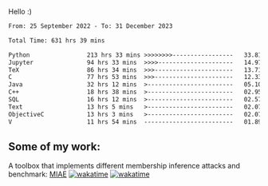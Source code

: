 Hello :)


<!--START_SECTION:waka-->

```txt
From: 25 September 2022 - To: 31 December 2023

Total Time: 631 hrs 39 mins

Python                213 hrs 33 mins >>>>>>>>-----------------   33.81 %
Jupyter               94 hrs 33 mins  >>>>---------------------   14.97 %
TeX                   86 hrs 34 mins  >>>----------------------   13.71 %
C                     77 hrs 53 mins  >>>----------------------   12.33 %
Java                  32 hrs 12 mins  >------------------------   05.10 %
C++                   18 hrs 38 mins  >------------------------   02.95 %
SQL                   16 hrs 12 mins  >------------------------   02.57 %
Text                  13 hrs 5 mins   >------------------------   02.07 %
ObjectiveC            13 hrs 3 mins   >------------------------   02.07 %
V                     11 hrs 54 mins  -------------------------   01.89 %
```

<!--END_SECTION:waka-->

## Some of my work: 

A toolbox that implements different membership inference attacks and benchmark: [MIAE](https://github.com/RPI-DSPlab) [![wakatime](https://wakatime.com/badge/user/18ac89f5-baf8-49e6-a5ee-d9272435ce3a/project/3e6541fd-578f-4d9d-9080-f2a42b2d10e1.svg)](https://wakatime.com/badge/user/18ac89f5-baf8-49e6-a5ee-d9272435ce3a/project/3e6541fd-578f-4d9d-9080-f2a42b2d10e1) [![wakatime](https://wakatime.com/badge/user/18ac89f5-baf8-49e6-a5ee-d9272435ce3a/project/5d5826e9-c6d6-4d86-8b00-0d1608c5f167.svg)](https://wakatime.com/badge/user/18ac89f5-baf8-49e6-a5ee-d9272435ce3a/project/5d5826e9-c6d6-4d86-8b00-0d1608c5f167)
